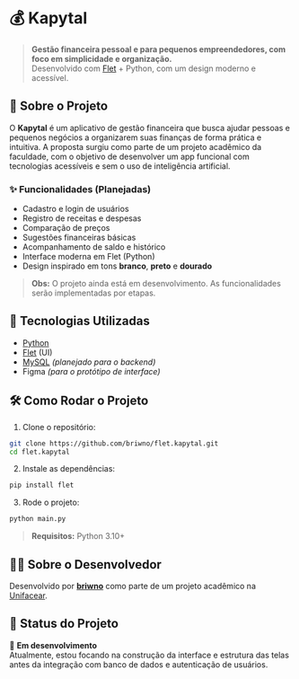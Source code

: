 # 💰 Kapytal

> **Gestão financeira pessoal e para pequenos empreendedores, com foco em simplicidade e organização.**  
> Desenvolvido com [Flet](https://flet.dev/) + Python, com um design moderno e acessível.

## 📱 Sobre o Projeto

O **Kapytal** é um aplicativo de gestão financeira que busca ajudar pessoas e pequenos negócios a organizarem suas finanças de forma prática e intuitiva. A proposta surgiu como parte de um projeto acadêmico da faculdade, com o objetivo de desenvolver um app funcional com tecnologias acessíveis e sem o uso de inteligência artificial.

### ✨ Funcionalidades (Planejadas)

- Cadastro e login de usuários
- Registro de receitas e despesas
- Comparação de preços
- Sugestões financeiras básicas
- Acompanhamento de saldo e histórico
- Interface moderna em Flet (Python)
- Design inspirado em tons **branco**, **preto** e **dourado**

> **Obs:** O projeto ainda está em desenvolvimento. As funcionalidades serão implementadas por etapas.

## 🧱 Tecnologias Utilizadas

- [Python](https://www.python.org/)
- [Flet](https://flet.dev/) (UI)
- [MySQL](https://www.mysql.com/) *(planejado para o backend)*
- Figma *(para o protótipo de interface)*

## 🛠 Como Rodar o Projeto

1. Clone o repositório:

```bash
git clone https://github.com/briwno/flet.kapytal.git
cd flet.kapytal
```

2. Instale as dependências:

```bash
pip install flet
```

3. Rode o projeto:

```bash
python main.py
```

> **Requisitos:** Python 3.10+

## 🧑‍🎓 Sobre o Desenvolvedor

Desenvolvido por **[briwno](https://github.com/briwno)** como parte de um projeto acadêmico na [Unifacear](https://www.unifacear.edu.br/).

## 📌 Status do Projeto

🚧 **Em desenvolvimento**  
Atualmente, estou focando na construção da interface e estrutura das telas antes da integração com banco de dados e autenticação de usuários.
